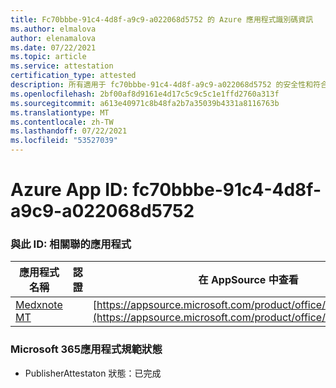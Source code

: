 ```yaml
---
title: Fc70bbbe-91c4-4d8f-a9c9-a022068d5752 的 Azure 應用程式識別碼資訊
ms.author: elmalova
author: elenamalova
ms.date: 07/22/2021
ms.topic: article
ms.service: attestation
certification_type: attested
description: 所有適用于 fc70bbbe-91c4-4d8f-a9c9-a022068d5752 的安全性和符合性資訊資訊。
ms.openlocfilehash: 2bf00af8d9161e4d17c5c9c5c1e1ffd2760a313f
ms.sourcegitcommit: a613e40971c8b48fa2b7a35039b4331a8116763b
ms.translationtype: MT
ms.contentlocale: zh-TW
ms.lasthandoff: 07/22/2021
ms.locfileid: "53527039"
---
```

# <a name="azure-app-id-fc70bbbe-91c4-4d8f-a9c9-a022068d5752"></a>Azure App ID: fc70bbbe-91c4-4d8f-a9c9-a022068d5752


### <a name="apps-associated-with-this-id"></a>與此 ID: 相關聯的應用程式
| **應用程式名稱** | **認證** | **在 AppSource 中查看** |
|--------------|---------------|-----------------------|
| [Medxnote MT](https://docs.microsoft.com/microsoft-365-app-certification/forward/WA200001823) |  | [https://appsource.microsoft.com/product/office/WA200001823](https://appsource.microsoft.com/product/office/WA200001823) |

### <a name="microsoft-365-app-compliance-status"></a>Microsoft 365應用程式規範狀態
- PublisherAttestaton 狀態：已完成
